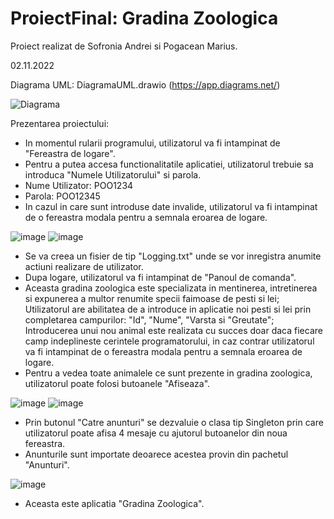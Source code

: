 # ProiectFinal: Gradina Zoologica

Proiect realizat de Sofronia Andrei si Pogacean Marius.

02.11.2022

Diagrama UML: DiagramaUML.drawio (https://app.diagrams.net/)

![Diagrama](https://user-images.githubusercontent.com/116893771/199479419-cc7ab3cc-150f-45f5-9311-8e3de1368d1c.png)

Prezentarea proiectului:

- In momentul rularii programului, utilizatorul va fi intampinat de "Fereastra de logare".
- Pentru a putea accesa functionalitatile aplicatiei, utilizatorul trebuie sa introduca "Numele Utilizatorului" si parola.
- Nume Utilizator: POO1234
- Parola: POO12345
- In cazul in care sunt introduse date invalide, utilizatorul va fi intampinat de o fereastra modala pentru a semnala eroarea de logare.

![image](https://user-images.githubusercontent.com/116893771/199468838-8eecdfc2-199d-473e-a982-adea4f4378c1.png)
![image](https://user-images.githubusercontent.com/116893771/199470586-0e1bbdbf-1712-4737-997f-0d9765aebea4.png)

- Se va creea un fisier de tip "Logging.txt" unde se vor inregistra anumite actiuni realizare de utilizator.
- Dupa logare, utilizatorul va fi intampinat de "Panoul de comanda".
- Aceasta gradina zoologica este specializata in mentinerea, intretinerea si expunerea a multor renumite specii faimoase de pesti si lei; Utilizatorul are abilitatea de a introduce in aplicatie noi pesti si lei prin completarea campurilor: "Id", "Nume", "Varsta si "Greutate"; Introducerea unui nou animal este realizata cu succes doar daca fiecare camp indeplineste cerintele programatorului, in caz contrar utilizatorul va fi intampinat de o fereastra modala pentru a semnala eroarea de logare.
- Pentru a vedea toate animalele ce sunt prezente in gradina zoologica, utilizatorul poate folosi butoanele "Afiseaza".

![image](https://user-images.githubusercontent.com/116893771/199475161-79ac235f-6fe0-4cf8-83c5-4c5d011145f7.png)
![image](https://user-images.githubusercontent.com/116893771/199475356-59721205-4cca-4ace-a3c7-43e26c37cca4.png)

- Prin butonul "Catre anunturi" se dezvaluie o clasa tip Singleton prin care utilizatorul poate afisa 4 mesaje cu ajutorul butoanelor din noua fereastra.
- Anunturile sunt importate deoarece acestea provin din pachetul "Anunturi".

![image](https://user-images.githubusercontent.com/116893771/199477039-038f342f-5f8f-4da5-ad03-c0267da7dabe.png)

- Aceasta este aplicatia "Gradina Zoologica".
